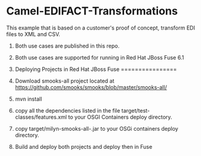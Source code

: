 Camel-EDIFACT-Transformations
===========
This example that is based on a customer's proof of concept, transform EDI files to XML and CSV.

1. Both use cases are published in this repo.
2. Both use cases are supported for running in Red Hat JBoss Fuse 6.1

1. Deploying Projects in Red Hat JBoss Fuse
================
0. Download smooks-all project located at https://github.com/smooks/smooks/blob/master/smooks-all/
1. mvn install
2. copy all the dependencies listed in the file target/test-classes/features.xml to your OSGI Containers deploy directory.
3. copy target/milyn-smooks-all-<version>.jar to your OSGi containers deploy directory.
4. Build and deploy both projects and deploy then in Fuse

